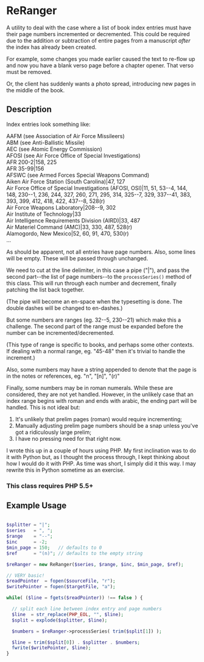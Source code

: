 # ReRanger

A utility to deal with the case where a list of book index entries must have their page numbers incremented or decremented. This could be required due to the addition or subtraction of entire pages from a manuscript _after_ the index has already been created.

For example, some changes you made earlier caused the text to re-flow up and now you have a blank verso page before a chapter opener. That verso must be removed.

Or, the client has suddenly wants a photo spread, introducing new pages in the middle
of the book.

## Description

Index entries look something like:

AAFM (see Association of Air Force Missileers)  
ABM (see Anti-Ballistic Missile)  
AEC (see Atomic Energy Commission)  
AFOSI (see Air Force Office of Special Investigations)  
AFR 200-2|158, 225  
AFR 35-99|156  
AFSWC (see Armed Forces Special Weapons Command)  
Aiken Air Force Station (South Carolina)|47, 127  
Air Force Office of Special Investigations (AFOSI, OSI)|11, 51, 53--4, 144,  
148, 230--1, 236, 244, 327, 260, 271, 295, 314, 325--7, 329, 337--41, 383,  
393, 399, 412, 418, 422, 437--8, 528(r)  
Air Force Weapons Laboratory|208--9, 302  
Air Institute of Technology|33  
Air Intelligence Requirements Division (AIRD)|33, 487  
Air Materiel Command (AMC)|33, 330, 487, 528(r)  
Alamogordo, New Mexico|52, 60, 91, 470, 530(r)  
...  

As should be apparent, not all entries have page numbers. Also, some lines
will be empty. These will be passed through unchanged.

We need to cut at the line delimiter, in this case a pipe ("|"), and pass the
second part--the list of page numbers--to the `processSeries()` method of this
class. This will run through each number and decrement, finally patching the
list back together.

(The pipe will become an en-space when the typesetting is done. The double
dashes will be changed to en-dashes.)

But some numbers are ranges (eg. 32--5, 230--21) which make this a challenge.
The second part of the range must be expanded before the number can be
incremented/decremented.

(This type of range is specific to books, and perhaps some other contexts.
If dealing with a normal range, eg. "45-48" then it's trivial to handle the
increment.)

Also, some numbers may have a string appended to denote that the page is in the
notes or references, eg. "n", "[n]", "(r)"

Finally, some numbers may be in roman numerals. While these are considered,
they are not yet handled. However, in the unlikely case that an index range
begins with roman and ends with arabic, the ending part will be handled. This
is not ideal but:

1. It's unlikely that prelim pages (roman) would require incrementing;
2. Manually adjusting prelim page numbers should be a snap unless you've got a ridiculously large prelim;
3. I have no pressing need for that right now.

I wrote this up in a couple of hours using PHP. My first inclination was
to do it with Python but, as I thought the process through, I kept thinking
about how I would do it with PHP. As time was short, I simply did it this way.
I may rewrite this in Python sometime as an exercise.

### This class requires PHP 5.5+

## Example Usage

```php

$splitter = "|";
$series   = ", ";
$range    = "--";
$inc      = -2;
$min_page = 150;   // defaults to 0
$ref      = "(n)"; // defaults to the empty string

$reRanger = new ReRanger($series, $range, $inc, $min_page, $ref);

// VERY basic!
$readPointer  = fopen($sourceFile, "r");
$writePointer = fopen($targetFile, "a");

while( ($line = fgets($readPointer)) !== false ) {

  // split each line between index entry and page numbers
  $line  = str_replace(PHP_EOL, "", $line);
  $split = explode($splitter, $line);

  $numbers = $reRanger->processSeries( trim($split[1]) );

  $line = trim($split[0]) . $splitter . $numbers;
  fwrite($writePointer, $line);
}
```
